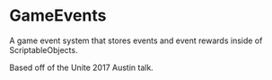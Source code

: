 # GameEvents
A game event system that stores events and event rewards inside of ScriptableObjects.

Based off of the Unite 2017 Austin talk.
